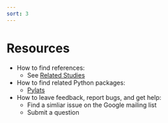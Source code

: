```yaml
---
sort: 3
---
```


# Resources
* How to find references:
  * See [Related Studies](https://lcr-ads-lab.github.io/TAALED/references/1.%20Related%20Studies.html)
* How to find related Python packages: 
  * [Pylats](https://github.com/LCR-ADS-Lab/pylats)
* How to leave feedback, report bugs, and get help:
  * Find a simliar issue on the Google mailing list
  * Submit a question
